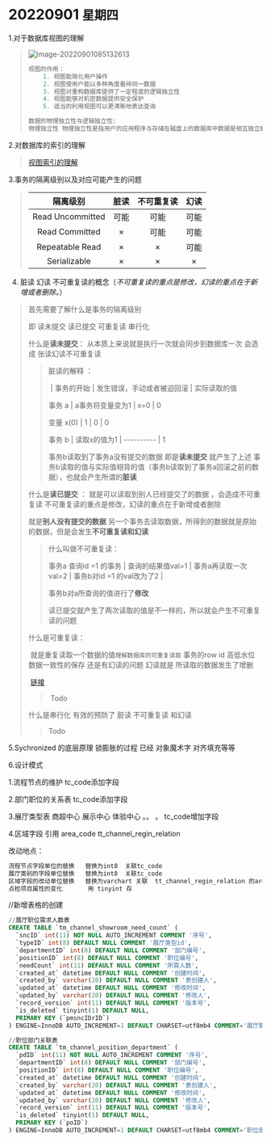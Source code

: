 # 20220901                 `星期四` 

1.对于数据库视图的理解

> ![image-20220901085132613](C:\Users\HP\AppData\Roaming\Typora\typora-user-images\image-20220901085132613.png)
>
> ``` java
> 视图的作用：
>     1. 视图能简化用户操作
>     2. 视图使用户能以多种角度看待同一数据
>     3. 视图对重构数据库提供了一定程度的逻辑独立性
>     4. 视图能够对机密数据提供安全保护
>     5. 适当的利用视图可以更清晰地表达查询
> ```
>
> ```java 
> 数据的物理独立性与逻辑独立性:
> 物理独立性 物理独立性是指用户的应用程序与存储在磁盘上的数据库中数据是相互独立的。即，数据在磁盘上怎样存储由DBMS管理，用户程序不需要了解，应用程序要处理的只是数据的逻辑结构，这样当数据的物理存储改变了，应用程序不用改变。逻辑独立性 逻辑独立性是指用户的应用程序与数据库的逻辑结构是相互独立的，即，当数据的逻辑结构改变时，用户程序也可以不变。
> ```

2.对数据库的索引的理解

> [视图索引的理解](https://www.cnblogs.com/time-to-despair/p/9566193.html)

3.事务的隔离级别以及对应可能产生的问题

> |     隔离级别     | 脏读 | 不可重复读 | 幻读 |
> | :--------------: | :--: | :--------: | :--: |
> | Read Uncommitted | 可能 |    可能    | 可能 |
> |  Read Committed  |  ×   |    可能    | 可能 |
> | Repeatable Read  |  ×   |     ×      | 可能 |
> |   Serializable   |  ×   |     ×      |  ×   |

4. 脏读 幻读 不可重复读的概念（*不可重复读的重点是修改，幻读的重点在于新增或者删除。*）

> 首先需要了解什么是事务的隔离级别
>
> 即 读未提交   读已提交  可重复读  串行化
>
> 什么是**读未提交**：  从本质上来说就是执行一次就会同步到数据库一次    会造成 张读幻读不可重复读
>
> > 脏读的解释   ：
> >
> > 
> >
> > ​				|   事务的开始            | 发生错误，手动或者被迫回滚    |  实际读取的值
> >
> > 事务 a     | a事务将变量变为1    | 		x=0									 | 				0
> >
> > 变量 x(0) |          1                   |      0										  | 	0
> >
> > 事务 b     |       读取x的值为1     |     ----------								| 	1  
> >
> > 
> >
> > 事务b读取到了事务a没有提交的数据   即是**读未提交**   就产生了上述  事务b读取的值与实际值相背的值（事务b读取到了事务a回滚之前的数据），也就会产生所谓的**脏读**
>
> 什么是**读已提交** ： 就是可以读取到别人已经提交了的数据 ，会造成不可重复读      不可重复读的重点是修改，幻读的重点在于新增或者删除
>
> 就是**别人没有提交的数据**  另一个事务去读取数据，所得到的数据就是原始的数据，但是会发生**不可重复读和幻读**
>
> > 什么叫做不可重复读：
> >
> > 事务a  查询id =1 的事务   |  查询的结果值val=1             |    事务a再读取一次  val=2 
> > 										  |  事务b对id =1 的val改为了2  |  
> >
> > 事务b对a所查询的值进行了**修改**
> >
> > 读已提交就产生了两次读取的值是不一样的，所以就会产生不可重复读的问题
>
> 什么是可重复读：
>
> ​	就是重复读取一个数据的值`理解数据库的可重复读取` 事务的row id    高低水位   数据一致性的保存    还是有幻读的问题   幻读就是 所读取的数据发生了增删
>
> ​		[链接](https://blog.csdn.net/qq_32573109/article/details/98610368?ops_request_misc=%257B%2522request%255Fid%2522%253A%2522166203466216782390586087%2522%252C%2522scm%2522%253A%252220140713.130102334..%2522%257D&request_id=166203466216782390586087&biz_id=0&utm_medium=distribute.pc_search_result.none-task-blog-2~all~sobaiduend~default-1-98610368-null-null.142^v44^pc_rank_34_default_3&utm_term=%E5%8F%AF%E9%87%8D%E5%A4%8D%E8%AF%BB%E7%9A%84%E6%A6%82%E5%BF%B5&spm=1018.2226.3001.4187)
>
> > ​     Todo
>
> 什么是串行化   有效的预防了  脏读 不可重复读 和幻读
>
> > Todo



5.Sychronized 的底层原理   锁膨胀的过程   已经 对象魔术字 对齐填充等等



6.设计模式







1.流程节点的维护  tc_code添加字段

2.部门职位的关系表    tc_code添加字段  	  

3.展厅类型表       商超中心   展示中心  体验中心   。。 。 tc_code增加字段

4.区域字段 引用  area_code   tt_channel_regin_relation

改动地点：

```java
流程节点字段单位的替换   替换为int8  关联tc_code
展厅类别的字段单位替换   替换为int8  关联tc_code
区域字段的改动单位替换   替换为varchart 关联  tt_channel_regin_relation 的area_code
点检项目属性的变化       用 tinyint 存
```

//新增表格的创建

``` sql
//展厅职位需求人数表
CREATE TABLE `tm_channel_showroom_need_count` (
  `sncID` int(11) NOT NULL AUTO_INCREMENT COMMENT '序号',
  `typeID` int(8) DEFAULT NULL COMMENT '展厅类型id',
  `departmentID` int(8) DEFAULT NULL COMMENT '部门编号',
  `positionID` int(8) DEFAULT NULL COMMENT '职位编号',
  `needCount` int(11) DEFAULT NULL COMMENT '所需人数',
  `created_at` datetime DEFAULT NULL COMMENT '创建时间',
  `created_by` varchar(20) DEFAULT NULL COMMENT '表创建人',
  `updated_at` datetime DEFAULT NULL COMMENT '修改时间',
  `updated_by` varchar(20) DEFAULT NULL COMMENT '修改人',
  `record_version` int(11) DEFAULT NULL COMMENT '版本号',
  `is_deleted` tinyint(1) DEFAULT NULL,
  PRIMARY KEY (`pmsncIDrID`)
) ENGINE=InnoDB AUTO_INCREMENT=1 DEFAULT CHARSET=utf8mb4 COMMENT='展厅职位需求人数表';
```

```sql
//职位部门关联表
CREATE TABLE `tm_channel_position_department` (
  `pdID` int(11) NOT NULL AUTO_INCREMENT COMMENT '序号',
  `departmentID` int(8) DEFAULT NULL COMMENT '部门编号',
  `positionID` int(8) DEFAULT NULL COMMENT '职位编号',
  `created_at` datetime DEFAULT NULL COMMENT '创建时间',
  `created_by` varchar(20) DEFAULT NULL COMMENT '表创建人',
  `updated_at` datetime DEFAULT NULL COMMENT '修改时间',
  `updated_by` varchar(20) DEFAULT NULL COMMENT '修改人',
  `record_version` int(11) DEFAULT NULL COMMENT '版本号',
  `is_deleted` tinyint(1) DEFAULT NULL,
  PRIMARY KEY (`poID`)
) ENGINE=InnoDB AUTO_INCREMENT=1 DEFAULT CHARSET=utf8mb4 COMMENT='职位部门关联表';
```

